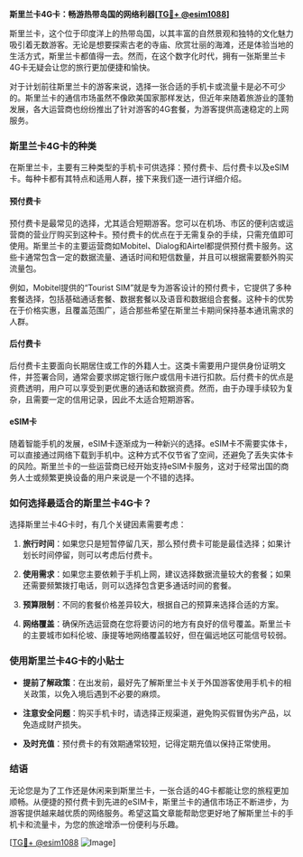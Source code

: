 **斯里兰卡4G卡：畅游热带岛国的网络利器[[TG💪+ @esim1088](https://t.me/s/esim1088)]**

斯里兰卡，这个位于印度洋上的热带岛国，以其丰富的自然景观和独特的文化魅力吸引着无数游客。无论是想要探索古老的寺庙、欣赏壮丽的海滩，还是体验当地的生活方式，斯里兰卡都值得一去。然而，在这个数字化时代，拥有一张斯里兰卡4G卡无疑会让您的旅行更加便捷和愉快。

对于计划前往斯里兰卡的游客来说，选择一张合适的手机卡或流量卡是必不可少的。斯里兰卡的通信市场虽然不像欧美国家那样发达，但近年来随着旅游业的蓬勃发展，各大运营商也纷纷推出了针对游客的4G套餐，为游客提供高速稳定的上网服务。

### 斯里兰卡4G卡的种类

在斯里兰卡，主要有三种类型的手机卡可供选择：预付费卡、后付费卡以及eSIM卡。每种卡都有其特点和适用人群，接下来我们逐一进行详细介绍。

#### 预付费卡

预付费卡是最常见的选择，尤其适合短期游客。您可以在机场、市区的便利店或运营商的营业厅购买到这种卡。预付费卡的优点在于无需复杂的手续，只需充值即可使用。斯里兰卡的主要运营商如Mobitel、Dialog和Airtel都提供预付费卡服务。这些卡通常包含一定的数据流量、通话时间和短信数量，并且可以根据需要额外购买流量包。

例如，Mobitel提供的“Tourist SIM”就是专为游客设计的预付费卡，它提供了多种套餐选择，包括基础通话套餐、数据套餐以及语音和数据组合套餐。这种卡的优势在于价格实惠，且覆盖范围广，适合那些希望在斯里兰卡期间保持基本通讯需求的人群。

#### 后付费卡

后付费卡主要面向长期居住或工作的外籍人士。这类卡需要用户提供身份证明文件，并签署合同，通常会要求绑定银行账户或信用卡进行扣款。后付费卡的优点是资费透明，用户可以享受到更优惠的通话和数据资费。然而，由于办理手续较为复杂，且需要一定的信用记录，因此不太适合短期游客。

#### eSIM卡

随着智能手机的发展，eSIM卡逐渐成为一种新兴的选择。eSIM卡不需要实体卡，可以直接通过网络下载到手机中。这种方式不仅节省了空间，还避免了丢失实体卡的风险。斯里兰卡的一些运营商已经开始支持eSIM卡服务，这对于经常出国的商务人士或频繁更换设备的用户来说是一个不错的选择。

### 如何选择最适合的斯里兰卡4G卡？

选择斯里兰卡4G卡时，有几个关键因素需要考虑：

1. **旅行时间**：如果您只是短暂停留几天，那么预付费卡可能是最佳选择；如果计划长时间停留，则可以考虑后付费卡。
   
2. **使用需求**：如果您主要依赖于手机上网，建议选择数据流量较大的套餐；如果还需要频繁拨打电话，则可以选择包含更多通话时间的套餐。

3. **预算限制**：不同的套餐价格差异较大，根据自己的预算来选择合适的方案。

4. **网络覆盖**：确保所选运营商在您将要访问的地方有良好的信号覆盖。斯里兰卡的主要城市如科伦坡、康提等地网络覆盖较好，但在偏远地区可能信号较弱。

### 使用斯里兰卡4G卡的小贴士

- **提前了解政策**：在出发前，最好先了解斯里兰卡关于外国游客使用手机卡的相关政策，以免入境后遇到不必要的麻烦。
  
- **注意安全问题**：购买手机卡时，请选择正规渠道，避免购买假冒伪劣产品，以免造成财产损失。

- **及时充值**：预付费卡的有效期通常较短，记得定期充值以保持正常使用。

### 结语

无论您是为了工作还是休闲来到斯里兰卡，一张合适的4G卡都能让您的旅程更加顺畅。从便捷的预付费卡到先进的eSIM卡，斯里兰卡的通信市场正不断进步，为游客提供越来越优质的网络服务。希望这篇文章能帮助您更好地了解斯里兰卡的手机卡和流量卡，为您的旅途增添一份便利与乐趣。

[[TG💪+ @esim1088](https://t.me/s/esim1088) ![Image](https://i.postimg.cc/4NQfJmqS/Snipaste-2025-05-13-00-14-12.png)]